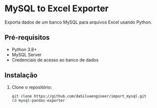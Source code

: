 # MySQL to Excel Exporter

Exporta dados de um banco MySQL para arquivos Excel usando Python.

## Pré-requisitos

- Python 3.8+
- MySQL Server
- Credenciais de acesso ao banco de dados

## Instalação

1. Clone o repositório:
   ```bash
   git clone https://github.com/daSilvaengineer/import_mysql.git
   cd mysql-pandas-exporter
